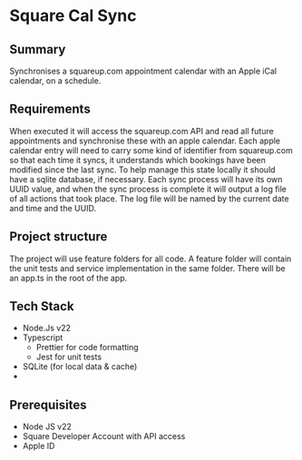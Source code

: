 # Square Cal Sync

## Summary
Synchronises a squareup.com appointment calendar with an Apple iCal calendar, on a schedule.

## Requirements

When executed it will access the squareup.com API and read all future appointments and synchronise these with an apple calendar.  Each apple calendar entry will need to carry some kind of identifier from squareup.com so that each time it syncs, it understands which bookings have been modified since the last sync.  To help manage this state locally it should have a sqlite database, if necessary.  Each sync process will have its own UUID value, and when the sync process is complete it will output a log file of all actions that took place.  The log file will be named by the current date and time and the UUID.  

## Project structure

The project will use feature folders for all code.  A feature folder will contain the unit tests and service implementation in the same folder.
There will be an app.ts in the root of the app.

## Tech Stack
- Node.Js v22
- Typescript
  - Prettier for code formatting
  - Jest for unit tests
- SQLite (for local data & cache)
-  

## Prerequisites
- Node JS v22
- Square Developer Account with API access
- Apple ID 

